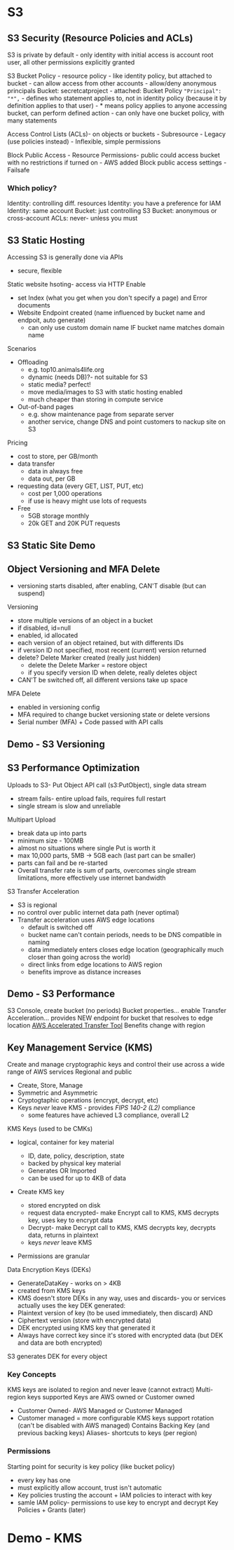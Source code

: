 # S3

## S3 Security (Resource Policies and ACLs)
S3 is private by default
    - only identity with initial access is account root user, all other permissions explicitly granted
  
S3 Bucket Policy
    - resource policy
      - like identity policy, but attached to bucket
      - can allow access from other accounts
      - allow/deny anonymous principals
 Bucket: secretcatproject
    - attached: Bucket Policy
    `"Principal": "*",`
        - defines who statement applies to, not in identity policy (because it by definition applies to that user)
        - * means policy applies to anyone accessing bucket, can perform defined action
        - can only have one bucket policy, with many statements

Access Control Lists (ACLs)- on objects or buckets
    - Subresource
    - Legacy (use policies instead)
    - Inflexible, simple permissions

Block Public Access
    - Resource Permissions- public could access bucket with no restrictions if turned on
    - AWS added Block public access settings
    - Failsafe

### Which policy?
Identity: controlling diff. resources
Identity: you have a preference for IAM
Identity: same account
Bucket: just controlling S3
Bucket: anonymous or cross-account
ACLs: never- unless you must

## S3 Static Hosting
Accessing S3 is generally done via APIs
- secure, flexible

Static website hsoting- access via HTTP
Enable
- set Index (what you get when you don't specify a page) and Error documents
- Website Endpoint created (name influenced by bucket name and endpoit, auto generate)
    - can only use custom domain name IF bucket name matches domain name

Scenarios
- Offloading
  - e.g. top10.animals4life.org
  - dynamic (needs DB)?- not suitable for S3
  - static media? perfect!
  - move media/images to S3 with static hosting enabled
  - much cheaper than storing in compute service
- Out-of-band pages
  - e.g. show maintenance page from separate server
  - another service, change DNS and point customers to nackup site on S3

Pricing
- cost to store, per GB/month
- data transfer
  - data in always free
  - data out, per GB
- requesting data (every GET, LIST, PUT, etc)
  - cost per 1,000 operations
  - if use is heavy might use lots of requests
- Free
  - 5GB storage monthly
  - 20k GET and 20K PUT requests

## S3 Static Site Demo

## Object Versioning and MFA Delete
- versioning starts disabled, after enabling, CAN'T disable (but can suspend)

Versioning
- store multiple versions of an object in a bucket
- if disabled, id=null
- enabled, id allocated
- each version of an object retained, but with differents IDs
- if version ID not specified, most recent (current) version returned
- delete? Delete Marker created (really just hidden)
  - delete the Delete Marker = restore object
  - if you specify version ID when delete, really deletes object
- CAN'T be switched off, all different versions take up space

MFA Delete
- enabled in versioning config
- MFA required to change bucket versioning state or delete versions
- Serial number (MFA) + Code passed with API calls

## Demo - S3 Versioning

## S3 Performance Optimization
Uploads to S3- Put Object API call (s3:PutObject), single data stream
- stream fails- entire upload fails, requires full restart
- single stream is slow and unreliable
  
Multipart Upload
- break data up into parts
- minimum size - 100MB
- almost no situations where single Put is worth it
- max 10,000 parts, 5MB -> 5GB each (last part can be smaller)
- parts can fail and be re-started
- Overall transfer rate is sum of parts, overcomes single stream limitations, more effectively use internet bandwidth

S3 Transfer Acceleration
- S3 is regional
- no control over public internet data path (never optimal)
- Transfer acceleration uses AWS edge locations
  - default is switched off
  - bucket name can't contain periods, needs to be DNS compatible in naming
  - data immediately enters closes edge location (geographically much closer than going across the world)
  - direct links from edge locations to AWS region
  - benefits improve as distance increases

## Demo - S3 Performance
S3 Console, create bucket (no periods)
Bucket properties... enable Transfer Acceleration... provides NEW endpoint for bucket that resolves to edge location
[AWS Accelerated Transfer Tool](http://s3-accelerate-speedtest.s3-accelerate.amazonaws.com/en/accelerate-speed-comparsion.html)
Benefits change with region

## Key Management Service (KMS)
Create and manage cryptographic keys and control their use across a wide range of AWS services
Regional and public

- Create, Store, Manage
- Symmetric and Asymmetric
- Cryptogtaphic operations (encrypt, decrypt, etc)
- Keys *never* leave KMS - provides *FIPS 140-2 (L2)* compliance
  - some features have achieved L3 compliance, overall L2

KMS Keys (used to be CMKs)
- logical, container for key material
  - ID, date, policy, description, state
  - backed by physical key material
  - Generates OR Imported
  - can be used for up to 4KB of data

- Create KMS key
  - stored encrypted on disk
  - request data encrypted- make Encrypt call to KMS, KMS decrypts key, uses key to encrypt data
  - Decrypt- make Decrypt call to KMS, KMS decrypts key, decrypts data, returns in plaintext
  - keys *never* leave KMS
- Permissions are granular

Data Encryption Keys (DEKs)
- GenerateDataKey - works on > 4KB
- created from KMS keys
- KMS doesn't store DEKs in any way, uses and discards- you or services actually uses the key
DEK generated:
- Plaintext version of key (to be used immediately, then discard) AND 
- Ciphertext version (store with encrypted data)
- DEK encrypted using KMS key that generated it
- Always have correct key since it's stored with encrypted data (but DEK and data are both encrypted)

S3 generates DEK for every object 

### Key Concepts
KMS keys are isolated to region and never leave (cannot extract)
Multi-region keys supported
Keys are AWS owned or Customer owned
  - Customer Owned- AWS Managed or Customer Managed
  - Customer managed = more configurable
KMS keys support rotation (can't be disabled with AWS managed)
Contains Backing Key (and previous backing keys)
Aliases- shortcuts to keys (per region)

### Permissions
Starting point for security is key policy (like bucket policy)
  - every key has one
  - must explicitly allow account, trust isn't automatic
  - Key policies trusting the account + IAM policies to interact with key
  - samle IAM policy- permissions to use key to encrypt and decrypt
Key Policies + Grants (later)

# Demo - KMS
